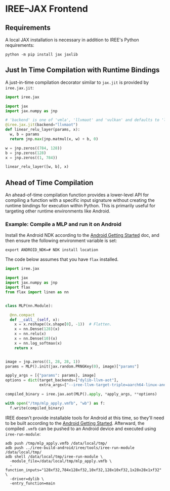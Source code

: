 # IREE–JAX Frontend

## Requirements

A local JAX installation is necessary in addition to IREE's Python requirements:

```shell
python -m pip install jax jaxlib
```

## Just In Time Compilation with Runtime Bindings

A just-in-time compilation decorator similar to `jax.jit` is provided by
`iree.jax.jit`:

```python
import iree.jax

import jax
import jax.numpy as jnp

# 'backend' is one of 'vmla', 'llvmaot' and 'vulkan' and defaults to 'llvmaot'.
@iree.jax.jit(backend="llvmaot")
def linear_relu_layer(params, x):
  w, b = params
  return jnp.max(jnp.matmul(x, w) + b, 0)

w = jnp.zeros((784, 128))
b = jnp.zeros(128)
x = jnp.zeros((1, 784))

linear_relu_layer([w, b], x)
```

## Ahead of Time Compilation

An ahead-of-time compilation function provides a lower-level API for compiling a
function with a specific input signature without creating the runtime bindings
for execution within Python. This is primarily useful for targeting other
runtime environments like Android.

### Example: Compile a MLP and run it on Android

Install the Android NDK according to the
[Android Getting Started](https://google.github.io/iree/get-started/getting-started-android-cmake)
doc, and then ensure the following environment variable is set:

```shell
export ANDROID_NDK=# NDK install location
```

The code below assumes that you have `flax` installed.

```python
import iree.jax

import jax
import jax.numpy as jnp
import flax
from flax import linen as nn


class MLP(nn.Module):

  @nn.compact
  def __call__(self, x):
    x = x.reshape((x.shape[0], -1))  # Flatten.
    x = nn.Dense(128)(x)
    x = nn.relu(x)
    x = nn.Dense(10)(x)
    x = nn.log_softmax(x)
    return x


image = jnp.zeros((1, 28, 28, 1))
params = MLP().init(jax.random.PRNGKey(0), image)["params"]

apply_args = [{"params": params}, image]
options = dict(target_backends=["dylib-llvm-aot"],
               extra_args=["--iree-llvm-target-triple=aarch64-linux-android"])

compiled_binary = iree.jax.aot(MLP().apply, *apply_args, **options)

with open("/tmp/mlp_apply.vmfb", "wb") as f:
  f.write(compiled_binary)
```

IREE doesn't provide installable tools for Android at this time, so they'll need
to be built according to the
[Android Getting Started](https://google.github.io/iree/get-started/getting-started-android-cmake).
Afterward, the compiled `.vmfb` can be pushed to an Android device and executed
using `iree-run-module`:

```shell
adb push /tmp/mlp_apply.vmfb /data/local/tmp/
adb push ../iree-build-android/iree/tools/iree-run-module /data/local/tmp/
adb shell /data/local/tmp/iree-run-module \
  -module_file=/data/local/tmp/mlp_apply.vmfb \
  -function_inputs="128xf32,784x128xf32,10xf32,128x10xf32,1x28x28x1xf32" \
  -driver=dylib \
  -entry_function=main
```
